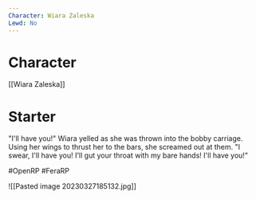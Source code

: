 ```yaml
---
Character: Wiara Zaleska
Lewd: No
---
```

# Character
[[Wiara Zaleska]]

# Starter
"I'll have you!" Wiara yelled as she was thrown into the bobby carriage. Using her wings to thrust her to the bars, she screamed out at them. "I swear, I'll have you! I'll gut your throat with my bare hands! I'll have you!"

#OpenRP #FeraRP

![[Pasted image 20230327185132.jpg]]